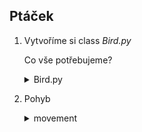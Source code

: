 ## Ptáček

1. Vytvoříme si class *Bird.py*

   Co vše potřebujeme?
   <details>
   <summary>Bird.py</summary>

   ```python
   import Load_pic as L

   rescale = 1.5


   class Bird:
       def __init__(self, fly, sit, flap_velocity=2):
           self.fly, self.width, self.height = L.load_pic(fly, rescale)
           self.sit, _, _ = L.load_pic(sit, rescale)

           self.active = self.fly
           self.land = False

           self.x = None
           self.y = None

           self.gravitation = -1/20
           self.flap_velocity = -flap_velocity
           self.flapped = False
           self.vert_speed = 0

       def set_x(self, screen_w):
           self.x = screen_w // 2 - self.width // 2

       def set_y(self, screen_h):
           self.y = screen_h // 2 - self.height // 2
   ```
   </details>  
   
2. Pohyb
   <details>
   <summary>movement</summary>

   ```python
   def movement(self, bird_flapped, jump_count, screen_h, frames):
       if not self.land:
           if bird_flapped and self.y + jump_count * self.flap_velocity > 0: #začátek skoku
               self.vert_speed = self.flap_velocity
               frames = 0
           if self.y <= (screen_h - self.height):
               self.y += self.vert_speed * frames / 70
               self.vert_speed -= self.gravitation * frames / 70
           if self.y >= (screen_h - self.height): #přistání
               self.y = screen_h - self.height
               self.active = self.sit
               self.land = True

       return frames
   ```
   </details>  
